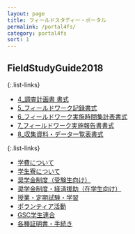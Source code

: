 ```yaml
---
layout: page
title: フィールドスタディー・ポータル
permalink: /portal4fs/
category: portal4fs
sort: 1
---
```


## FieldStudyGuide2018

{:.list-links}
*   [4_調査計画書 書式](https://github.com/gsc-aoyama/fieldstudy-guide4gsc/raw/master/FieldStudyGuide2018/4_%E8%AA%BF%E6%9F%BB%E8%A8%88%E7%94%BB%E6%9B%B8%20%E6%9B%B8%E5%BC%8F20170306.docx)
*   [5_フィールドワーク記録書式](https://github.com/gsc-aoyama/fieldstudy-guide4gsc/raw/master/FieldStudyGuide2018/5_%E3%83%95%E3%82%A3%E3%83%BC%E3%83%AB%E3%83%88%E3%82%99%E3%83%AF%E3%83%BC%E3%82%AF%E8%A8%98%E9%8C%B2%E6%9B%B8%E5%BC%8F20170306.docx)
*   [6_フィールドワーク実施時間集計表書式](https://github.com/gsc-aoyama/fieldstudy-guide4gsc/raw/master/FieldStudyGuide2018/6_%E3%83%95%E3%82%A3%E3%83%BC%E3%83%AB%E3%83%88%E3%82%99%E3%83%AF%E3%83%BC%E3%82%AF%E5%AE%9F%E6%96%BD%E6%99%82%E9%96%93%E9%9B%86%E8%A8%88%E8%A1%A8%E6%9B%B8%E5%BC%8F20170306.xlsx)
*   [7_フィールドワーク実施報告書書式](https://github.com/gsc-aoyama/fieldstudy-guide4gsc/raw/master/FieldStudyGuide2018/7_%E3%83%95%E3%82%A3%E3%83%BC%E3%83%AB%E3%83%88%E3%82%99%E3%83%AF%E3%83%BC%E3%82%AF%E5%AE%9F%E6%96%BD%E5%A0%B1%E5%91%8A%E6%9B%B8%E6%9B%B8%E5%BC%8F20170306.docx)
*   [8_収集資料・データ一覧表書式](https://github.com/gsc-aoyama/fieldstudy-guide4gsc/raw/master/FieldStudyGuide2018/8_%E5%8F%8E%E9%9B%86%E8%B3%87%E6%96%99%E3%83%BB%E3%83%86%E3%82%99%E3%83%BC%E3%82%BF%E4%B8%80%E8%A6%A7%E8%A1%A8%E6%9B%B8%E5%BC%8F10170306.docx)


{:.list-links}
*   [学費について](https://www.aoyama.ac.jp/life/expenses/)
*   [学生寮について](http://www.aoyama.ac.jp/life/health/dormitory/dormitory_sagamihara.html)
*   [奨学金制度（受験生向け）](http://www.aoyama.ac.jp/life/expenses/scholarship_prospective/)
*   [奨学金制度・経済援助（在学生向け）](http://www.aoyama.ac.jp/life/expenses/scholarship/)
*   [授業・定期試験・学習](http://www.aoyama.ac.jp/life/schooltime/)
*   [ボランティア活動](http://www.aoyama.ac.jp/life/volunteer/)
*   [GSC学生連合](http://gscstunion.com/)
*   [各種証明書・手続き](https://www.aoyama.ac.jp/procedure/certificate/)


